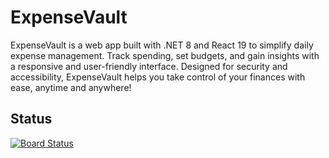 # ExpenseVault
ExpenseVault is a web app built with .NET 8 and React 19 to simplify daily expense management. Track spending, set budgets, and gain insights with a responsive and user-friendly interface. Designed for security and accessibility, ExpenseVault helps you take control of your finances with ease, anytime and anywhere!
## Status
[![Board Status](https://dev.azure.com/hoangmyit/60cc3e6e-54db-409f-b1e0-e88c18a72c4d/0b31a195-dd7a-4a82-8134-bcc2a7182059/_apis/work/boardbadge/376f7740-e3ce-47d3-84da-7ff1bd6afbf5?columnOptions=1)](https://dev.azure.com/hoangmyit/60cc3e6e-54db-409f-b1e0-e88c18a72c4d/_boards/board/t/0b31a195-dd7a-4a82-8134-bcc2a7182059/Stories/)
